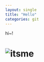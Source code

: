 ```yaml
---
layout: single
title: "Hello"
categories: git
---
```


hi~!

# ![itsme](C:\jekyll\kkrree.github.io\assets\images\itsme.png)
